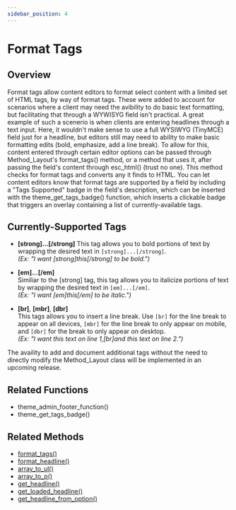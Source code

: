```yaml
---
sidebar_position: 4
---
```


# Format Tags

## Overview

Format tags allow content editors to format select content with a limited set of HTML tags, by way of format tags. These were added to account for scenarios where a client may need the avibility to do basic text formatting, but facilitating that through a WYWISYG field isn't practical. A great example of such a scenerio is when clients are entering headlines through a text input. Here, it wouldn't make sense to use a full WYSIWYG (TinyMCE) field just for a headline, but editors still may need to ability to make basic formatting edits (bold, emphasize, add a line break). To allow for this, content entered through certain editor options can be passed through Method_Layout's format_tags() method, or a method that uses it, after passing the field's content through esc_html() (trust no one). This method checks for format tags and converts any it finds to HTML. You can let content editors know that format tags are supported by a field by including a "Tags Supported" badge in the field's description, which can be inserted with the theme_get_tags_badge() function, which inserts a clickable badge that triggers an overlay containing a list of currently-available tags. 

## Currently-Supported Tags
  
- **\[strong\]...\[/strong\]**
This tag allows you to bold portions of text by wrapping the desired text in `[strong]...[/strong]`.  
_(Ex: "I want \[strong\]this\[/strong\] to be bold.")_  
  
- **\[em\]...\[/em\]**  
Similiar to the \[strong\] tag, this tag allows you to italicize portions of text by wrapping the desired text in `[em]...[/em]`.  
_(Ex: "I want \[em\]this\[/em\] to be italic.")_  
  
- **\[br\]**, **\[mbr\]**, **\[dbr\]**  
This tags allows you to insert a line break. Use `[br]` for the line break to appear on all devices, `[mbr]` for the line break to only appear on mobile, and `[dbr]` for the break to only appear on desktop.  
_(Ex: "I want this text on line 1,\[br\]and this text on line 2.")_

The availity to add and document additional tags without the need to directly modify the Method_Layout class will be implemented in an upcoming release.

## Related Functions
- theme_admin_footer_function()
- theme_get_tags_badge()
  
## Related Methods
- [format_tags()](/docs/method-layout/methods/format_tags())
- [format_headline()](/docs/method-layout/methods/format_headline())
- [array_to_ul()](/docs/method-layout/methods/array_to_ul())
- [array_to_p()](/docs/method-layout/methods/array_to_p())
- [get_headline()](/docs/method-layout/methods/get_headline())
- [get_loaded_headline()](/docs/method-layout/methods/get_loaded_headline())
- [get_headline_from_option()](/docs/method-layout/methods/get_headline_from_option())
